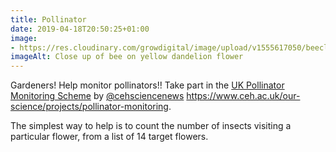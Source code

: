 ```yaml
---
title: Pollinator
date: 2019-04-18T20:50:25+01:00
image: 
- https://res.cloudinary.com/growdigital/image/upload/v1555617050/beecloseup-190418.jpg
imageAlt: Close up of bee on yellow dandelion flower
---
```


Gardeners! Help monitor pollinators!! Take part in the [UK Pollinator Monitoring Scheme](https://www.ceh.ac.uk/our-science/projects/pollinator-monitoring) by [@cehsciencenews](https://mobile.twitter.com/cehsciencenews) <https://www.ceh.ac.uk/our-science/projects/pollinator-monitoring>.

The simplest way to help is to count the number of insects visiting a particular flower, from a list of 14 target flowers.
